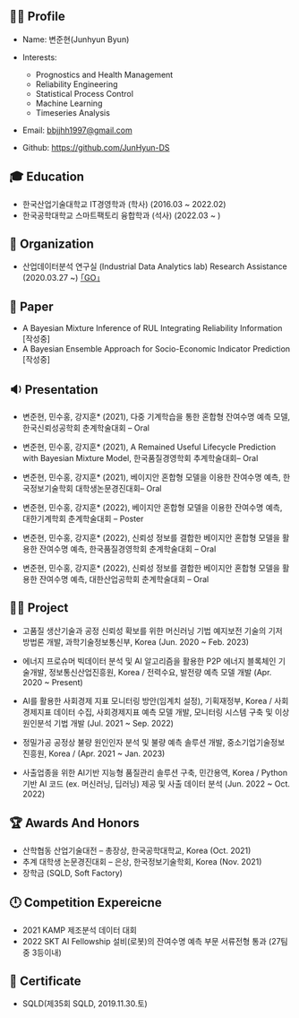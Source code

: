 ## 👨‍🎓 Profile
- Name: 변준현(Junhyun Byun)

- Interests: 
  - Prognostics and Health Management
  - Reliability Engineering
  - Statistical Process Control
  - Machine Learning
  - Timeseries Analysis
  
- Email: bbjjhh1997@gmail.com 

- Github: https://github.com/JunHyun-DS

## 🎓 Education
- 한국산업기술대학교 IT경영학과 (학사) (2016.03 ~ 2022.02)
- 한국공학대학교 스마트팩토리 융합학과 (석사) (2022.03 ~ )

## 💼 Organization
- 산업데이터분석 연구실 (Industrial Data Analytics lab) Research Assistance (2020.03.27 ~) [｢GO｣](https://koptimizer.github.io/IDALab.io/)

## 📄 Paper
- A Bayesian Mixture Inference of RUL Integrating Reliability Information [작성중]
- A Bayesian Ensemble Approach for Socio-Economic Indicator Prediction [작성중]

## 🔉 Presentation
- 변준현, 민수홍, 강지훈* (2021), 다중 기계학습을 통한 혼합형 잔여수명 예측 모델, 한국신뢰성공학회 춘계학술대회 – Oral

- 변준현, 민수홍, 강지훈* (2021), A Remained Useful Lifecycle Prediction with Bayesian Mixture Model, 한국품질경영학회 추계학술대회– Oral

- 변준현, 민수홍, 강지훈* (2021), 베이지안 혼합형 모델을 이용한 잔여수명 예측, 한국정보기술학회 대학생논문경진대회– Oral

- 변준현, 민수홍, 강지훈* (2022), 베이지안 혼합형 모델을 이용한 잔여수명 예측, 대한기계학회 춘계학술대회 – Poster

- 변준현, 민수홍, 강지훈* (2022), 신뢰성 정보를 결합한 베이지안 혼합형 모델을 활용한 잔여수명 예측, 한국품질경영학회 춘계학술대회 – Oral

- 변준현, 민수홍, 강지훈* (2022), 신뢰성 정보를 결합한 베이지안 혼합형 모델을 활용한 잔여수명 예측, 대한산업공학회 춘계학술대회 – Oral

## 👨‍💻 Project
- 고품질 생산기술과 공정 신뢰성 확보를 위한 머신러닝 기법 예지보전 기술의 기저 방법론 개발, 과학기술정보통신부, Korea (Jun. 2020 ~ Feb. 2023)

-  에너지 프로슈머 빅데이터 분석 및 AI 알고리즘을 활용한 P2P 에너지 블록체인 기술개발, 정보통신산업진흥원, Korea / 전력수요, 발전량 예측 모델 개발 (Apr. 2020 ~ Present)

-  AI를 활용한 사회경제 지표 모니터링 방안(임계치 설정), 기획재정부, Korea / 사회경제지표 데이터 수집, 사회경제지표 예측 모델 개발, 모니터링 시스템 구축 및 이상 원인분석 기법 개발 (Jul. 2021 ~ Sep. 2022)

- 정밀가공 공정상 불량 원인인자 분석 및 불량 예측 솔루션 개발, 중소기업기술정보진흥원, Korea / (Apr. 2021 ~ Jan. 2023)

- 사출업종을 위한 AI기반 지능형 품질관리 솔루션 구축, 민간용역, Korea / Python 기반 AI 코드 (ex. 머신러닝, 딥러닝) 제공 및 사출 데이터 분석 (Jun. 2022 ~ Oct. 2022)

## 🏆 Awards And Honors
- 산학협동 산업기술대전 – 총장상, 한국공학대학교, Korea (Oct. 2021)
- 추계 대학생 논문경진대회 – 은상, 한국정보기술학회, Korea (Nov. 2021)
- 장학금 (SQLD, Soft Factory)

## 🕛 Competition Expereicne 
- 2021 KAMP 제조분석 데이터 대회
- 2022 SKT AI Fellowship 설비(로봇)의 잔여수명 예측 부문 서류전형 통과 (27팀 중 3등이내)

## 🎫 Certificate
- SQLD(제35회 SQLD, 2019.11.30.토)

